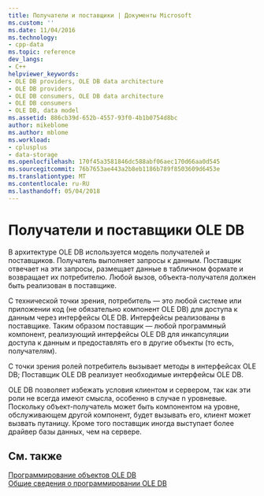 ```yaml
---
title: Получатели и поставщики | Документы Microsoft
ms.custom: ''
ms.date: 11/04/2016
ms.technology:
- cpp-data
ms.topic: reference
dev_langs:
- C++
helpviewer_keywords:
- OLE DB providers, OLE DB data architecture
- OLE DB providers
- OLE DB consumers, OLE DB data architecture
- OLE DB consumers
- OLE DB, data model
ms.assetid: 886cb39d-652b-4557-93f0-4b1b0754d8bc
author: mikeblome
ms.author: mblome
ms.workload:
- cplusplus
- data-storage
ms.openlocfilehash: 170f45a3581846dc588abf06aec170d66aa0d545
ms.sourcegitcommit: 76b7653ae443a2b8eb1186b789f8503609d6453e
ms.translationtype: MT
ms.contentlocale: ru-RU
ms.lasthandoff: 05/04/2018
---
```

# <a name="ole-db-consumers-and-providers"></a>Получатели и поставщики OLE DB
В архитектуре OLE DB используется модель получателей и поставщиков. Получатель выполняет запросы к данным. Поставщик отвечает на эти запросы, размещает данные в табличном формате и возвращает их потребителю. Любой вызов, объекта-получателя должен быть реализован в поставщике.  
  
 С технической точки зрения, потребитель — это любой системе или приложении код (не обязательно компонент OLE DB) для доступа к данным через интерфейсы OLE DB. Интерфейсы реализованы в поставщике. Таким образом поставщик — любой программный компонент, реализующий интерфейсы OLE DB для инкапсуляции доступа к данным и предоставлять его в другие объекты (то есть, получателям).  
  
 С точки зрения ролей потребитель вызывает методы в интерфейсах OLE DB; Поставщик OLE DB реализует необходимые интерфейсы OLE DB.  
  
 OLE DB позволяет избежать условия клиентом и сервером, так как эти роли не всегда имеют смысла, особенно в случае n уровневые. Поскольку объект-получатель может быть компонентом на уровне, обслуживающем другой компонент, будет вызывать его, клиент может вызвать путаницу. Кроме того поставщик иногда выступает более драйвер базы данных, чем на сервере.  
  
## <a name="see-also"></a>См. также  
 [Программирование объектов OLE DB](../../data/oledb/ole-db-programming.md)   
 [Общие сведения о программировании OLE DB](../../data/oledb/ole-db-programming-overview.md)